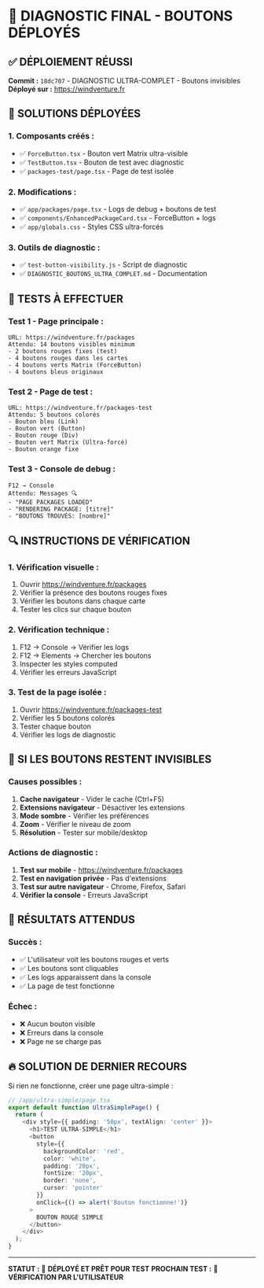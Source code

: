 # 🚀 **DIAGNOSTIC FINAL - BOUTONS DÉPLOYÉS**

## ✅ **DÉPLOIEMENT RÉUSSI**

**Commit :** `18dc707` - DIAGNOSTIC ULTRA-COMPLET - Boutons invisibles **Déployé sur :**
https://windventure.fr

## 🔧 **SOLUTIONS DÉPLOYÉES**

### **1. Composants créés :**

- ✅ `ForceButton.tsx` - Bouton vert Matrix ultra-visible
- ✅ `TestButton.tsx` - Bouton de test avec diagnostic
- ✅ `packages-test/page.tsx` - Page de test isolée

### **2. Modifications :**

- ✅ `app/packages/page.tsx` - Logs de debug + boutons de test
- ✅ `components/EnhancedPackageCard.tsx` - ForceButton + logs
- ✅ `app/globals.css` - Styles CSS ultra-forcés

### **3. Outils de diagnostic :**

- ✅ `test-button-visibility.js` - Script de diagnostic
- ✅ `DIAGNOSTIC_BOUTONS_ULTRA_COMPLET.md` - Documentation

## 🎯 **TESTS À EFFECTUER**

### **Test 1 - Page principale :**

```
URL: https://windventure.fr/packages
Attendu: 14 boutons visibles minimum
- 2 boutons rouges fixes (test)
- 4 boutons rouges dans les cartes
- 4 boutons verts Matrix (ForceButton)
- 4 boutons bleus originaux
```

### **Test 2 - Page de test :**

```
URL: https://windventure.fr/packages-test
Attendu: 5 boutons colorés
- Bouton bleu (Link)
- Bouton vert (Button)
- Bouton rouge (Div)
- Bouton vert Matrix (Ultra-forcé)
- Bouton orange fixe
```

### **Test 3 - Console de debug :**

```
F12 → Console
Attendu: Messages 🔍
- "PAGE PACKAGES LOADED"
- "RENDERING PACKAGE: [titre]"
- "BOUTONS TROUVÉS: [nombre]"
```

## 🔍 **INSTRUCTIONS DE VÉRIFICATION**

### **1. Vérification visuelle :**

1. Ouvrir https://windventure.fr/packages
2. Vérifier la présence des boutons rouges fixes
3. Vérifier les boutons dans chaque carte
4. Tester les clics sur chaque bouton

### **2. Vérification technique :**

1. F12 → Console → Vérifier les logs
2. F12 → Elements → Chercher les boutons
3. Inspecter les styles computed
4. Vérifier les erreurs JavaScript

### **3. Test de la page isolée :**

1. Ouvrir https://windventure.fr/packages-test
2. Vérifier les 5 boutons colorés
3. Tester chaque bouton
4. Vérifier les logs de diagnostic

## 🚨 **SI LES BOUTONS RESTENT INVISIBLES**

### **Causes possibles :**

1. **Cache navigateur** - Vider le cache (Ctrl+F5)
2. **Extensions navigateur** - Désactiver les extensions
3. **Mode sombre** - Vérifier les préférences
4. **Zoom** - Vérifier le niveau de zoom
5. **Résolution** - Tester sur mobile/desktop

### **Actions de diagnostic :**

1. **Test sur mobile** - https://windventure.fr/packages
2. **Test en navigation privée** - Pas d'extensions
3. **Test sur autre navigateur** - Chrome, Firefox, Safari
4. **Vérifier la console** - Erreurs JavaScript

## 🎯 **RÉSULTATS ATTENDUS**

### **Succès :**

- ✅ L'utilisateur voit les boutons rouges et verts
- ✅ Les boutons sont cliquables
- ✅ Les logs apparaissent dans la console
- ✅ La page de test fonctionne

### **Échec :**

- ❌ Aucun bouton visible
- ❌ Erreurs dans la console
- ❌ Page ne se charge pas

## 🔥 **SOLUTION DE DERNIER RECOURS**

Si rien ne fonctionne, créer une page ultra-simple :

```typescript
// /app/ultra-simple/page.tsx
export default function UltraSimplePage() {
  return (
    <div style={{ padding: '50px', textAlign: 'center' }}>
      <h1>TEST ULTRA-SIMPLE</h1>
      <button
        style={{
          backgroundColor: 'red',
          color: 'white',
          padding: '20px',
          fontSize: '20px',
          border: 'none',
          cursor: 'pointer'
        }}
        onClick={() => alert('Bouton fonctionne!')}
      >
        BOUTON ROUGE SIMPLE
      </button>
    </div>
  );
}
```

---

**STATUT :** 🚀 **DÉPLOYÉ ET PRÊT POUR TEST** **PROCHAIN TEST :** 👀 **VÉRIFICATION PAR
L'UTILISATEUR**
